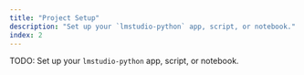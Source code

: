 ```yaml
---
title: "Project Setup"
description: "Set up your `lmstudio-python` app, script, or notebook."
index: 2
---
```


TODO: Set up your `lmstudio-python` app, script, or notebook.
